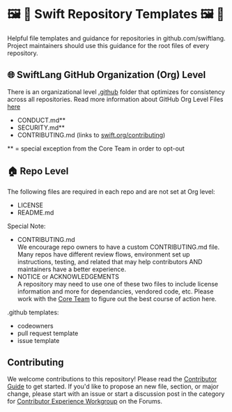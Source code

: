 # 🖼️ 📄 Swift Repository Templates 🖼️ 📄

Helpful file templates and guidance for repositories in github.com/swiftlang. Project maintainers should use this guidance for the root files of every repository. 

## 🌐 SwiftLang GitHub Organization (Org) Level 

There is an organizational level [.github](https://github.com/swiftlang/.github) folder that optimizes for consistency across all repositories. Read more information about GitHub Org Level Files [here](https://docs.github.com/en/communities/setting-up-your-project-for-healthy-contributions/creating-a-default-community-health-file)

- CONDUCT.md**
- SECURITY.md**
- CONTRIBUTING.md (links to [swift.org/contributing](swift.org/contributing))
  
** = special exception from the Core Team in order to opt-out

## 🏠 Repo Level 

The following files are required in each repo and are not set at Org level:
- LICENSE
- README.md
  
Special Note:
- CONTRIBUTING.md  
  We encourage repo owners to have a custom CONTRIBUTING.md file. Many repos have different review flows, environment set up instructions, testing, and related that may help contributors AND maintainers have a better experience.
- NOTICE or ACKNOWLEDGEMENTS  
  A repository may need to use one of these two files to include license information and more for dependancies, vendored code, etc. Please work with the [Core Team](https://forums.swift.org/new-message?groupname=core-team) to figure out the best course of action here. 
  
.github templates:
- codeowners
- pull request template
- issue template

## Contributing
We welcome contributions to this repository! Please read the [Contributor Guide](swift.org/contributing) to get started. If you'd like to propose
an new file, section, or major change, please start with an issue or start a discussion post in the category for [Contributor Experience Workgroup](https://forums.swift.org/c/contributor-experience/110) on the Forums. 
